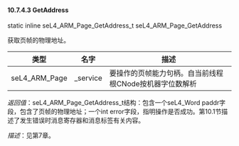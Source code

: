 #### 10.7.4.3  GetAddress

static inline seL4_ARM_Page_GetAddress_t seL4_ARM_Page_GetAddress

获取页帧的物理地址。

类型 | 名字 | 描述
--- | --- | ---
seL4_ARM_Page | _service | 要操作的页帧能力句柄。自当前线程根CNode按机器字位数解析

*返回值*：seL4_ARM_Page_GetAddress_t结构：包含一个seL4_Word paddr字段，包含了页帧的物理地址；一个int error字段，指明操作是否成功。第10.1节描述了发生错误时消息寄存器和消息标签有关内容。

*描述*：见第7章。
